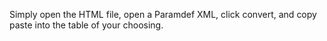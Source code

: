 Simply open the HTML file, open a Paramdef XML, click convert, and copy paste into the table of your choosing.
